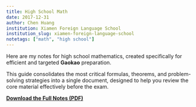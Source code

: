 ```yaml
---
title: High School Math
date: 2017-12-31
author: Chen Huang
institution: Xiamen Foreign Language School
institution_slug: xiamen-foreign-language-school
notetags: ["math", "high school"]
---
```


Here are my notes for high school mathematics, created specifically for efficient and targeted **Gaokao** preparation.

This guide consolidates the most critical formulas, theorems, and problem-solving strategies into a single document, designed to help you review the core material effectively before the exam.

[**Download the Full Notes (PDF)**](/notes/high-school-math/pdf/math-review.pdf)
